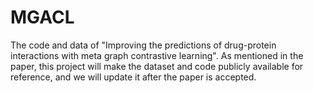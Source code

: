 # MGACL
The code and data of  "Improving the predictions of drug-protein interactions with meta graph contrastive learning".
As mentioned in the paper, this project will make the dataset and code publicly available for reference, and we will update it after the paper is accepted.

